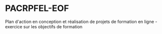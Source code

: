 # PACRPFEL-EOF
Plan d'action en conception et réalisation de projets de formation en ligne - exercice sur les objectifs de formation
